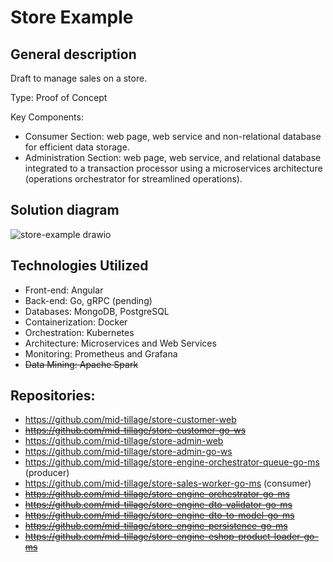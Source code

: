 # Store Example

## General description
Draft to manage sales on a store.

Type: Proof of Concept

Key Components:
- Consumer Section: web page, web service and non-relational database for efficient data storage.
- Administration Section: web page, web service, and relational database integrated to a transaction processor using a microservices architecture (operations orchestrator for streamlined operations).

## Solution diagram
![store-example drawio](https://github.com/mid-tillage/sys-internals/assets/142703856/8c33e6f2-18e2-4241-bc99-e92c1ce0cc2a)
 
## Technologies Utilized
- Front-end: Angular
- Back-end: Go, gRPC (pending)
- Databases: MongoDB, PostgreSQL
- Containerization: Docker
- Orchestration: Kubernetes
- Architecture: Microservices and Web Services
- Monitoring: Prometheus and Grafana
- ~~Data Mining: Apache Spark~~

## Repositories:
- https://github.com/mid-tillage/store-customer-web
- ~~https://github.com/mid-tillage/store-customer-go-ws~~
- https://github.com/mid-tillage/store-admin-web
- https://github.com/mid-tillage/store-admin-go-ws
- https://github.com/mid-tillage/store-engine-orchestrator-queue-go-ms (producer)
- https://github.com/mid-tillage/store-sales-worker-go-ms (consumer)
- ~~https://github.com/mid-tillage/store-engine-orchestrator-go-ms~~
- ~~https://github.com/mid-tillage/store-engine-dto-validator-go-ms~~
- ~~https://github.com/mid-tillage/store-engine-dto-to-model-go-ms~~
- ~~https://github.com/mid-tillage/store-engine-persistence-go-ms~~
- ~~https://github.com/mid-tillage/store-engine-eshop-product-loader-go-ms~~



